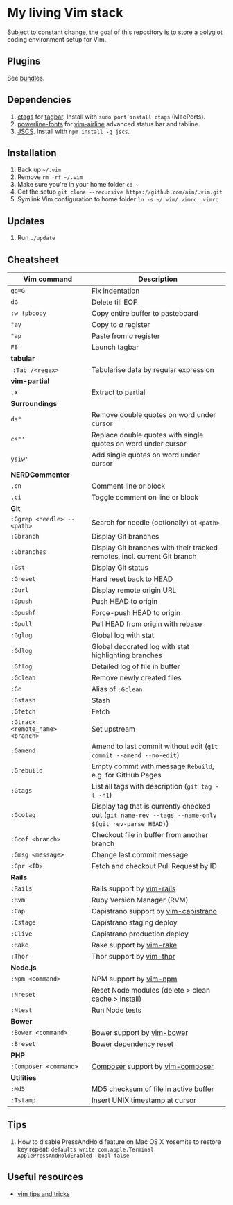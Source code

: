 # My living Vim stack

Subject to constant change, the goal of this repository is to store a polyglot coding environment setup for Vim.

## Plugins

See [bundles](https://github.com/ain/.vim/tree/master/bundle).

## Dependencies

1. [ctags](http://ctags.sourceforge.net) for [tagbar](https://github.com/majutsushi/tagbar). Install with `sudo port install ctags` (MacPorts).
2. [powerline-fonts](https://github.com/powerline/fonts) for [vim-airline](https://github.com/bling/vim-airline) advanced status bar and tabline.
3. [JSCS](http://jscs.info). Install with `npm install -g jscs`.

## Installation

1. Back up `~/.vim`
2. Remove `rm -rf ~/.vim`
3. Make sure you're in your home folder `cd ~`
4. Get the setup `git clone --recursive https://github.com/ain/.vim.git`
5. Symlink Vim configuration to home folder `ln -s ~/.vim/.vimrc .vimrc`

## Updates

1. Run `./update`

## Cheatsheet

| Vim command                      |  Description                                                                                        |
| -------------                    | -----------------                                                                                   |
| `gg=G`                           | Fix indentation                                                                                     |
| `dG`                             | Delete till EOF                                                                                     |
| `:w !pbcopy`                     | Copy entire buffer to pasteboard                                                                    |
| `"ay`                            | Copy to _a_ register                                                                                |
| `"ap`                            | Paste from _a_ register                                                                             |
| `F8`                             | Launch tagbar                                                                                       |
| __tabular__                      |
|  `:Tab /<regex>`                 | Tabularise data by regular expression                                                               |
| __vim-partial__                  |
| `,x`                             | Extract to partial                                                                                  |
| __Surroundings__                 |
| `ds"`                            | Remove double quotes on word under cursor                                                           |
| `cs"'`                           | Replace double quotes with single quotes on word under cursor                                       |
| `ysiw'`                          | Add single quotes on word under cursor                                                              |
| __NERDCommenter__                |
| `,cn`                            | Comment line or block                                                                               |
| `,ci`                            | Toggle comment on line or block                                                                     |
| __Git__                          |
| `:Ggrep <needle> -- <path>`      | Search for needle (optionally) at `<path>`                                                          |
| `:Gbranch`                       | Display Git branches                                                                                |
| `:Gbranches`                     | Display Git branches with their tracked remotes, incl. current Git branch                           |
| `:Gst`                           | Display Git status                                                                                  |
| `:Greset`                        | Hard reset back to HEAD                                                                             |
| `:Gurl`                          | Display remote origin URL                                                                           |
| `:Gpush`                         | Push HEAD to origin                                                                                 |
| `:Gpushf`                        | Force-push HEAD to origin                                                                           |
| `:Gpull`                         | Pull HEAD from origin with rebase                                                                   |
| `:Gglog`                         | Global log with stat                                                                                |
| `:Gdlog`                         | Global decorated log with stat highlighting branches                                                |
| `:Gflog`                         | Detailed log of file in buffer                                                                      |
| `:Gclean`                        | Remove newly created files                                                                          |
| `:Gc`                            | Alias of `:Gclean`                                                                                  |
| `:Gstash`                        | Stash                                                                                               |
| `:Gfetch`                        | Fetch                                                                                               |
| `:Gtrack <remote_name> <branch>` | Set upstream                                                                                        |
| `:Gamend`                        | Amend to last commit without edit (`git commit --amend --no-edit`)                                  |
| `:Grebuild`                      | Empty commit with message `Rebuild`, e.g. for GitHub Pages                                          |
| `:Gtags`                         | List all tags with description (`git tag -l -n1`)                                                   |
| `:Gcotag`                        | Display tag that is currently checked out (`git name-rev --tags --name-only $(git rev-parse HEAD)`) |
| `:Gcof <branch>`                 | Checkout file in buffer from another branch                                                         |
| `:Gmsg <message>`                | Change last commit message                                                                          |
| `:Gpr <ID>`                      | Fetch and checkout Pull Request by ID
| __Rails__                        |
| `:Rails`                         | Rails support by [vim-rails](https://github.com/tpope/vim-rails)                                    |
| `:Rvm`                           | Ruby Version Manager (RVM)                                                                          |
| `:Cap`                           | Capistrano support by [vim-capistrano](https://github.com/ain/vim-capistrano)                       |
| `:Cstage`                        | Capistrano staging deploy                                                                           |
| `:Clive`                         | Capistrano production deploy                                                                        |
| `:Rake`                          | Rake support by [vim-rake](https://github.com/tpope/vim-rake)                                       |
| `:Thor`                          | Thor support by [vim-thor](https://github.com/ain/vim-thor)
| __Node.js__                      |
| `:Npm <command>`                 | NPM support by [vim-npm](https://github.com/ain/vim-npm)                                            |
| `:Nreset`                        | Reset Node modules (delete > clean cache > install)                                                 |
| `:Ntest`                         | Run Node tests                                                                                      |
| __Bower__                        |
| `:Bower <command>`               | Bower support by [vim-bower](https://github.com/ain/vim-bower)                                      |
| `:Breset`                        | Bower dependency reset                                                                              |
| __PHP__                          |
| `:Composer <command>`            | [Composer](https://getcomposer.org) support by [vim-composer](https://github.com/ain/vim-composer)  |
| __Utilities__                    |
| `:Md5`                           | MD5 checksum of file in active buffer                                                               |
| `:Tstamp`                        | Insert UNIX timestamp at cursor                                                                     |  

## Tips

1. How to disable PressAndHold feature on Mac OS X Yosemite to restore key repeat: `defaults write com.apple.Terminal ApplePressAndHoldEnabled -bool false`

## Useful resources

- [vim tips and tricks](http://www.cs.swarthmore.edu/help/vim/home.html)